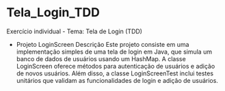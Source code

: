 # Tela_Login_TDD
Exercício individual - Tema: Tela de Login (TDD)

* Projeto LoginScreen
Descrição
Este projeto consiste em uma implementação simples de uma tela de login em Java, que simula um banco de dados de usuários usando um HashMap. A classe LoginScreen oferece métodos para autenticação de usuários e adição de novos usuários. Além disso, a classe LoginScreenTest inclui testes unitários que validam as funcionalidades de login e adição de usuários.
